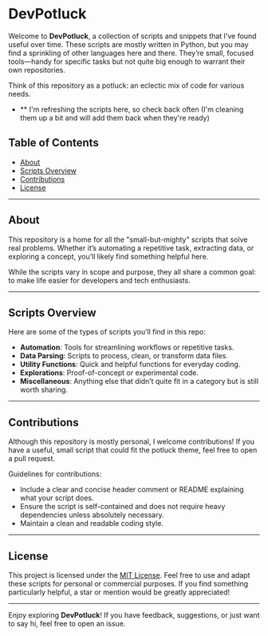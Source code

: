 # DevPotluck

Welcome to **DevPotluck**, a collection of scripts and snippets that I’ve found useful over time. These scripts are mostly written in Python, but you may find a sprinkling of other languages here and there. They’re small, focused tools—handy for specific tasks but not quite big enough to warrant their own repositories.

Think of this repository as a potluck: an eclectic mix of code for various needs.

- ** I'm refreshing the scripts here, so check back often (I'm cleaning them up a bit and will add them back when they're ready)

## Table of Contents

- [About](#about)  
- [Scripts Overview](#scripts-overview)  
- [Contributions](#contributions)  
- [License](#license)

---

## About

This repository is a home for all the "small-but-mighty" scripts that solve real problems. Whether it’s automating a repetitive task, extracting data, or exploring a concept, you’ll likely find something helpful here.

While the scripts vary in scope and purpose, they all share a common goal: to make life easier for developers and tech enthusiasts.

---

## Scripts Overview

Here are some of the types of scripts you’ll find in this repo:

- **Automation**: Tools for streamlining workflows or repetitive tasks.
- **Data Parsing**: Scripts to process, clean, or transform data files.
- **Utility Functions**: Quick and helpful functions for everyday coding.
- **Explorations**: Proof-of-concept or experimental code.
- **Miscellaneous**: Anything else that didn’t quite fit in a category but is still worth sharing.

---

## Contributions

Although this repository is mostly personal, I welcome contributions! If you have a useful, small script that could fit the potluck theme, feel free to open a pull request. 

Guidelines for contributions:
- Include a clear and concise header comment or README explaining what your script does.
- Ensure the script is self-contained and does not require heavy dependencies unless absolutely necessary.
- Maintain a clean and readable coding style.

---

## License

This project is licensed under the [MIT License](LICENSE). Feel free to use and adapt these scripts for personal or commercial purposes. If you find something particularly helpful, a star or mention would be greatly appreciated!

---

Enjoy exploring **DevPotluck**! If you have feedback, suggestions, or just want to say hi, feel free to open an issue.

